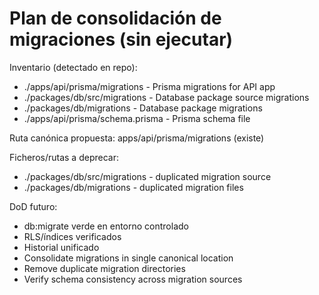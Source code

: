 # Plan de consolidación de migraciones (sin ejecutar)

Inventario (detectado en repo):
- ./apps/api/prisma/migrations - Prisma migrations for API app
- ./packages/db/src/migrations - Database package source migrations
- ./packages/db/migrations - Database package migrations
- ./apps/api/prisma/schema.prisma - Prisma schema file

Ruta canónica propuesta: apps/api/prisma/migrations (existe)

Ficheros/rutas a deprecar: 
- ./packages/db/src/migrations - duplicated migration source
- ./packages/db/migrations - duplicated migration files

DoD futuro:
- db:migrate verde en entorno controlado
- RLS/índices verificados  
- Historial unificado
- Consolidate migrations in single canonical location
- Remove duplicate migration directories
- Verify schema consistency across migration sources
